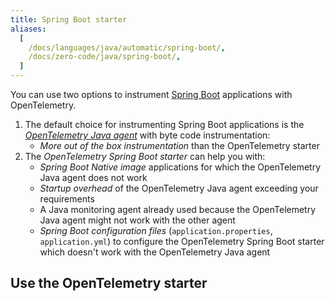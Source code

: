 ```yaml
---
title: Spring Boot starter
aliases:
  [
    /docs/languages/java/automatic/spring-boot/,
    /docs/zero-code/java/spring-boot/,
  ]
---
```


You can use two options to instrument
[Spring Boot](https://spring.io/projects/spring-boot) applications with
OpenTelemetry.

1. The default choice for instrumenting Spring Boot applications is the
   [_OpenTelemetry Java agent_](../agent) with byte code instrumentation:
   - _More out of the box instrumentation_ than the OpenTelemetry starter
2. The _OpenTelemetry Spring Boot starter_ can help you with:
   - _Spring Boot Native image_ applications for which the OpenTelemetry Java
     agent does not work
   - _Startup overhead_ of the OpenTelemetry Java agent exceeding your
     requirements
   - A Java monitoring agent already used because the OpenTelemetry Java agent
     might not work with the other agent
   - _Spring Boot configuration files_ (`application.properties`,
     `application.yml`) to configure the OpenTelemetry Spring Boot starter which
     doesn't work with the OpenTelemetry Java agent

## Use the OpenTelemetry starter
